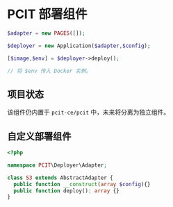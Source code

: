 # PCIT 部署组件

```php
$adapter = new PAGES([]);

$deployer = new Application($adapter,$config);

[$image,$env] = $deployer->deploy();

// 将 $env 传入 Docker 实例。
```

## 项目状态

该组件仍内置于 `pcit-ce/pcit` 中，未来将分离为独立组件。

## 自定义部署组件

```php
<?php

namespace PCIT\Deployer\Adapter;

class S3 extends AbstractAdapter {
  public function __construct(array $config){}
  public function deploy(): array {}  
}
```
